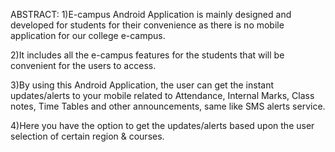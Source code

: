 ABSTRACT:
1)E-campus Android Application is mainly designed and developed for students for their convenience as there is no mobile  application for our college e-campus.

2)It includes all the e-campus features for the students that will be convenient for the users to access. 

3)By using this Android Application, the user can get the instant updates/alerts to your mobile related to Attendance,  Internal Marks, Class notes, Time Tables and other announcements, same like SMS alerts service.

4)Here you have the option to get the updates/alerts based upon the user selection of certain region & courses.


